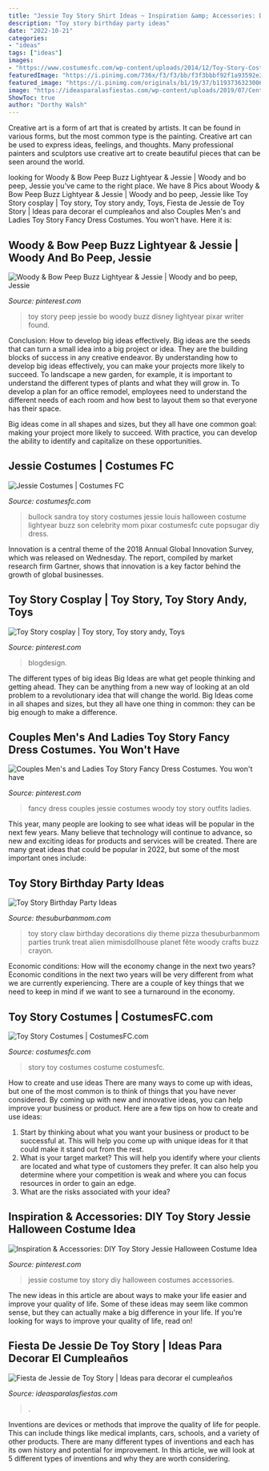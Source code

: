 ```yaml
---
title: "Jessie Toy Story Shirt Ideas ~ Inspiration &amp; Accessories: Diy Toy Story Jessie Halloween Costume Idea"
description: "Toy story birthday party ideas"
date: "2022-10-21"
categories:
- "ideas"
tags: ["ideas"]
images:
- "https://www.costumesfc.com/wp-content/uploads/2014/12/Toy-Story-Costume-Ideas.jpg"
featuredImage: "https://i.pinimg.com/736x/f3/f3/bb/f3f3bbbf92f1a93592e37eeae4713f38--toy-story-toys.jpg"
featured_image: "https://i.pinimg.com/originals/b1/19/37/b1193736323006757efad9d50a4a05d4.jpg"
image: "https://ideasparalasfiestas.com/wp-content/uploads/2019/07/Centros-de-mesa-para-una-Fiesta-de-Jessie-de-Toy-Story.jpg"
ShowToc: true
author: "Dorthy Walsh"
---
```



Creative art is a form of art that is created by artists. It can be found in various forms, but the most common type is the painting. Creative art can be used to express ideas, feelings, and thoughts. Many professional painters and sculptors use creative art to create beautiful pieces that can be seen around the world.

	

		
looking for Woody &amp; Bow Peep Buzz Lightyear &amp; Jessie | Woody and bo peep, Jessie you've came to the right place. We have 8 Pics about Woody &amp; Bow Peep Buzz Lightyear &amp; Jessie | Woody and bo peep, Jessie like Toy Story cosplay | Toy story, Toy story andy, Toys, Fiesta de Jessie de Toy Story | Ideas para decorar el cumpleaños and also Couples Men&#039;s and Ladies Toy Story Fancy Dress Costumes. You won&#039;t have. Here it is:
		
    
## Woody &amp; Bow Peep Buzz Lightyear &amp; Jessie | Woody And Bo Peep, Jessie

<img loading=lazy src="https://i.pinimg.com/736x/70/c7/d3/70c7d3e9cff882159e4c54fab6b1e07a--disney-animation-toy-story.jpg" onerror="this.onerror=null;this.src='https://tse2.mm.bing.net/th?id=OIP.g8Iucr_43cKEueCmGhn3IwHaEK&amp;pid=15.1';" alt="Woody &amp; Bow Peep Buzz Lightyear &amp; Jessie | Woody and bo peep, Jessie">

_Source: pinterest.com_

>toy story peep jessie bo woody buzz disney lightyear pixar writer found. 

	

Conclusion: How to develop big ideas effectively.
Big ideas are the seeds that can turn a small idea into a big project or idea. They are the building blocks of success in any creative endeavor. By understanding how to develop big ideas effectively, you can make your projects more likely to succeed. 
To landscape a new garden, for example, it is important to understand the different types of plants and what they will grow in. To develop a plan for an office remodel, employees need to understand the different needs of each room and how best to layout them so that everyone has their space. 

 Big ideas come in all shapes and sizes, but they all have one common goal: making your project more likely to succeed. With practice, you can develop the ability to identify and capitalize on these opportunities.

    
## Jessie Costumes | Costumes FC

<img loading=lazy src="http://www.costumesfc.com/wp-content/uploads/2014/12/Jessie-Costumes.jpg" onerror="this.onerror=null;this.src='https://tse2.mm.bing.net/th?id=OIP.s59QEl61AMcGPiE8RGGagAAAAA&amp;pid=15.1';" alt="Jessie Costumes | Costumes FC">

_Source: costumesfc.com_

>bullock sandra toy story costumes jessie louis halloween costume lightyear buzz son celebrity mom pixar costumesfc cute popsugar diy dress. 

	

Innovation is a central theme of the 2018 Annual Global Innovation Survey, which was released on Wednesday. The report, compiled by market research firm Gartner, shows that innovation is a key factor behind the growth of global businesses.

    
## Toy Story Cosplay | Toy Story, Toy Story Andy, Toys

<img loading=lazy src="https://i.pinimg.com/736x/f3/f3/bb/f3f3bbbf92f1a93592e37eeae4713f38--toy-story-toys.jpg" onerror="this.onerror=null;this.src='https://tse2.mm.bing.net/th?id=OIP.pmaxZDvIs-pVd7kIkIOy6wHaLH&amp;pid=15.1';" alt="Toy Story cosplay | Toy story, Toy story andy, Toys">

_Source: pinterest.com_

>blogdesign. 

	

The different types of big ideas
Big Ideas are what get people thinking and getting ahead. They can be anything from a new way of looking at an old problem to a revolutionary idea that will change the world. Big Ideas come in all shapes and sizes, but they all have one thing in common: they can be big enough to make a difference.

    
## Couples Men&#039;s And Ladies Toy Story Fancy Dress Costumes. You Won&#039;t Have

<img loading=lazy src="https://i.pinimg.com/736x/d0/f7/d2/d0f7d2845ed81b09f36af8d3a5c86d1b.jpg" onerror="this.onerror=null;this.src='https://tse2.mm.bing.net/th?id=OIP.jgLLGiy7trXALT-Yd0b3RAAAAA&amp;pid=15.1';" alt="Couples Men&#039;s and Ladies Toy Story Fancy Dress Costumes. You won&#039;t have">

_Source: pinterest.com_

>fancy dress couples jessie costumes woody toy story outfits ladies. 

	

This year, many people are looking to see what ideas will be popular in the next few years. Many believe that technology will continue to advance, so new and exciting ideas for products and services will be created. There are many great ideas that could be popular in 2022, but some of the most important ones include: 

    
## Toy Story Birthday Party Ideas

<img loading=lazy src="https://www.thesuburbanmom.com/wp-content/uploads/2015/01/DIY-Toy-Story-Claw.jpg" onerror="this.onerror=null;this.src='https://tse1.mm.bing.net/th?id=OIP.hNtdg6iPcRMsDEVPQm7gZwHaLR&amp;pid=15.1';" alt="Toy Story Birthday Party Ideas">

_Source: thesuburbanmom.com_

>toy story claw birthday decorations diy theme pizza thesuburbanmom parties trunk treat alien mimisdollhouse planet fête woody crafts buzz crayon. 

	

Economic conditions: How will the economy change in the next two years?
Economic conditions in the next two years will be very different from what we are currently experiencing. There are a couple of key things that we need to keep in mind if we want to see a turnaround in the economy.

    
## Toy Story Costumes | CostumesFC.com

<img loading=lazy src="https://www.costumesfc.com/wp-content/uploads/2014/12/Toy-Story-Costume-Ideas.jpg" onerror="this.onerror=null;this.src='https://tse2.mm.bing.net/th?id=OIP.4SMErgjs0hJM48_4wRXjtAHaKl&amp;pid=15.1';" alt="Toy Story Costumes | CostumesFC.com">

_Source: costumesfc.com_

>story toy costumes costume costumesfc. 

	

How to create and use ideas
There are many ways to come up with ideas, but one of the most common is to think of things that you have never considered. By coming up with new and innovative ideas, you can help improve your business or product. Here are a few tips on how to create and use ideas: 
1. Start by thinking about what you want your business or product to be successful at. This will help you come up with unique ideas for it that could make it stand out from the rest. 
2. What is your target market? This will help you identify where your clients are located and what type of customers they prefer. It can also help you determine where your competition is weak and where you can focus resources in order to gain an edge. 
3. What are the risks associated with your idea?

    
## Inspiration &amp; Accessories: DIY Toy Story Jessie Halloween Costume Idea

<img loading=lazy src="https://i.pinimg.com/originals/b1/19/37/b1193736323006757efad9d50a4a05d4.jpg" onerror="this.onerror=null;this.src='https://tse3.mm.bing.net/th?id=OIP.8yFJbsV6Ztoeo8F8wBhdpAHaHd&amp;pid=15.1';" alt="Inspiration &amp; Accessories: DIY Toy Story Jessie Halloween Costume Idea">

_Source: pinterest.com_

>jessie costume toy story diy halloween costumes accessories. 

	

The new ideas in this article are about ways to make your life easier and improve your quality of life. Some of these ideas may seem like common sense, but they can actually make a big difference in your life. If you're looking for ways to improve your quality of life, read on!

    
## Fiesta De Jessie De Toy Story | Ideas Para Decorar El Cumpleaños

<img loading=lazy src="https://ideasparalasfiestas.com/wp-content/uploads/2019/07/Centros-de-mesa-para-una-Fiesta-de-Jessie-de-Toy-Story.jpg" onerror="this.onerror=null;this.src='https://tse4.mm.bing.net/th?id=OIP.0_wrveGKVMxuHtKHWNIZdAHaJ4&amp;pid=15.1';" alt="Fiesta de Jessie de Toy Story | Ideas para decorar el cumpleaños">

_Source: ideasparalasfiestas.com_

>. 

	

Inventions are devices or methods that improve the quality of life for people. This can include things like medical implants, cars, schools, and a variety of other products. There are many different types of inventions and each has its own history and potential for improvement. In this article, we will look at 5 different types of inventions and why they are worth considering.


